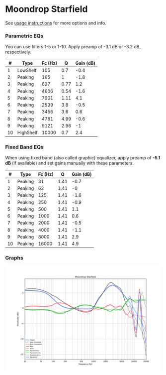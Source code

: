 # Moondrop Starfield
See [usage instructions](https://github.com/jaakkopasanen/AutoEq#usage) for more options and info.

### Parametric EQs
You can use filters 1-5 or 1-10. Apply preamp of -3.1 dB or -3.2 dB, respectively.

|   # | Type      |   Fc (Hz) |    Q |   Gain (dB) |
|-----|-----------|-----------|------|-------------|
|   1 | LowShelf  |       105 | 0.7  |        -0.4 |
|   2 | Peaking   |       165 | 1    |        -1.8 |
|   3 | Peaking   |       627 | 0.77 |         1.2 |
|   4 | Peaking   |      4606 | 0.54 |        -1.6 |
|   5 | Peaking   |      7901 | 1.11 |         4.1 |
|   6 | Peaking   |      2539 | 3.8  |        -0.5 |
|   7 | Peaking   |      3456 | 3.6  |         0.6 |
|   8 | Peaking   |      4781 | 4.99 |        -0.6 |
|   9 | Peaking   |      9121 | 2.96 |        -1   |
|  10 | HighShelf |     10000 | 0.7  |         2.4 |

### Fixed Band EQs
When using fixed band (also called graphic) equalizer, apply preamp of **-5.1 dB** (if available) and set gains manually with these parameters.

|   # | Type    |   Fc (Hz) |    Q |   Gain (dB) |
|-----|---------|-----------|------|-------------|
|   1 | Peaking |        31 | 1.41 |        -0.7 |
|   2 | Peaking |        62 | 1.41 |        -0   |
|   3 | Peaking |       125 | 1.41 |        -1.6 |
|   4 | Peaking |       250 | 1.41 |        -0.9 |
|   5 | Peaking |       500 | 1.41 |         1.1 |
|   6 | Peaking |      1000 | 1.41 |         0.6 |
|   7 | Peaking |      2000 | 1.41 |        -0.5 |
|   8 | Peaking |      4000 | 1.41 |        -1.1 |
|   9 | Peaking |      8000 | 1.41 |         2.9 |
|  10 | Peaking |     16000 | 1.41 |         4.9 |

### Graphs
![](./Moondrop%20Starfield.png)
